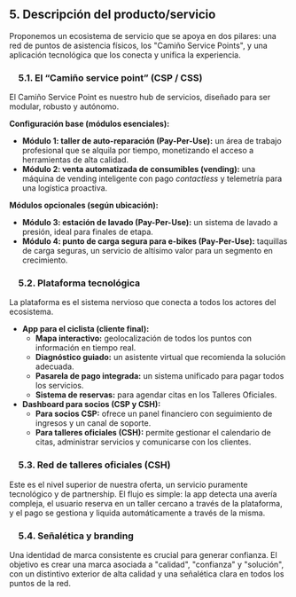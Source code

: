 
## **5. Descripción del producto/servicio**

Proponemos un ecosistema de servicio que se apoya en dos pilares: una red de puntos de asistencia físicos, los "Camiño Service Points", y una aplicación tecnológica que los conecta y unifica la experiencia.

###  5.1. El “Camiño service point” (CSP / CSS)

El Camiño Service Point es nuestro hub de servicios, diseñado para ser modular, robusto y autónomo.

**Configuración base (módulos esenciales):**

* **Módulo 1: taller de auto-reparación (Pay-Per-Use):** un área de trabajo profesional que se alquila por tiempo, monetizando el acceso a herramientas de alta calidad.
* **Módulo 2: venta automatizada de consumibles (vending):** una máquina de vending inteligente con pago *contactless* y telemetría para una logística proactiva.

**Módulos opcionales (según ubicación):**

* **Módulo 3: estación de lavado (Pay-Per-Use):** un sistema de lavado a presión, ideal para finales de etapa.
* **Módulo 4: punto de carga segura para e-bikes (Pay-Per-Use):** taquillas de carga seguras, un servicio de altísimo valor para un segmento en crecimiento.

###  5.2. Plataforma tecnológica

La plataforma es el sistema nervioso que conecta a todos los actores del ecosistema.

* **App para el ciclista (cliente final):**
  * **Mapa interactivo:** geolocalización de todos los puntos con información en tiempo real.
  * **Diagnóstico guiado:** un asistente virtual que recomienda la solución adecuada.
  * **Pasarela de pago integrada:** un sistema unificado para pagar todos los servicios.
  * **Sistema de reservas:** para agendar citas en los Talleres Oficiales.
* **Dashboard para socios (CSP y CSH):**
  * **Para socios CSP:** ofrece un panel financiero con seguimiento de ingresos y un canal de soporte.
  * **Para talleres oficiales (CSH):** permite gestionar el calendario de citas, administrar servicios y comunicarse con los clientes.

###  5.3. Red de talleres oficiales (CSH)

Este es el nivel superior de nuestra oferta, un servicio puramente tecnológico y de partnership. El flujo es simple: la app detecta una avería compleja, el usuario reserva en un taller cercano a través de la plataforma, y el pago se gestiona y liquida automáticamente a través de la misma.

###  5.4. Señalética y branding

Una identidad de marca consistente es crucial para generar confianza. El objetivo es crear una marca asociada a "calidad", "confianza" y "solución", con un distintivo exterior de alta calidad y una señalética clara en todos los puntos de la red.

